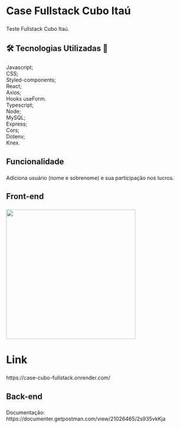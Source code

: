 <h1 align="left">Case Fullstack Cubo Itaú</h1>

###

<p align="left">Teste Fullstack Cubo Itaú.</p>

###

<h2 align="left">🛠️ Tecnologias Utilizadas 💾</h2>

###

<p align="left">Javascript;<br>CSS;<br>Styled-components;<br>React;<br>Axios;<br>Hooks useForm.<br>Typescript;<br>Node;<br>MySQL;<br>Express;<br>Cors;<br>Dotenv;<br>Knex.</p>

###

<h2 align="left">Funcionalidade</h2>

###

<p align="left">Adiciona usuário (nome e sobrenome) e sua participação nos lucros.</p>

###

<h2 align="left">Front-end</h2>

###

<div align="left">
  <img height="350" src="https://files.fm/thumb_show.php?i=b9hcr2sca"  />
</div>

###

<h1 align="left">Link</h1>

###

<p align="left">https://case-cubo-fullstack.onrender.com/</p>

###

<h2 align="left">Back-end</h2>

###

<p align="left">Documentação: https://documenter.getpostman.com/view/21026465/2s935vkKja</p>

###
